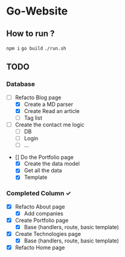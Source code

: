 # Go-Website

## How to run ?
`npm i`
`go build`
`./run.sh`

## TODO
### Database
- [ ] Refacto Blog page  
  - [x] Create a MD parser
  - [x] Create Read an article
  - [ ] Tag list

- [ ] Create the contact me logic 
  - [ ] DB 
  - [ ] Login 
  - [ ] ... 

- [] Do the Portfolio page
  - [x] Create the data model
  - [x] Get all the data
  - [x] Template

### Completed Column ✓
- [x] Refacto About page  
  - [x] Add companies

- [x] Create Portfolio page  
  - [x] Base (handlers, route, basic template) 

- [x] Create Technologies page  
  - [x] Base (handlers, route, basic template) 

- [x] Refacto Home page  

